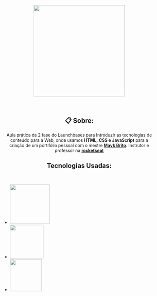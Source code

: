 <h1 align="center"><img               src="https://camo.githubusercontent.com/268b1344409fac98c4eeda520482b6910c4ddcba/68747470733a2f2f73746f726167652e676f6f676c65617069732e636f6d2f676f6c64656e2d77696e642f626f6f7463616d702d6c61756e6368626173652f6c6f676f2e706e67" width="300" style="text-align:center"/></h1>

<br>



<!--SOBRE O PROJETO-->
<h2 align="center"><b>📋 Sobre:</b></h2>
<p align=center>Aula prática da 2 fase do Launchbases para Introduzir as tecnologias de conteúdo para a Web, onde usamos <b>HTML, CSS e JavaScript</b> para a criação de um portifólio pessoal com o mestre <a href="https://github.com/maykbrito"><b>Mayk Brito</b></a>. Instrutor e professor na <a href="https://github.com/rocketseat"><b>rocketseat</b></a></p>

<!--TECNOLOGIAS USADAS -->
<h2 align="center"><b>Tecnologias Usadas:</b></h2><br>
<ul>
    <li>
        <img src="https://img.shields.io/static/v1?label=HTML5&message=CONTEUDO&color=rgb(227,79,38)&style=solid&logo=HTML5" width="130px">
    </li>
    <li>
        <img src="https://img.shields.io/static/v1?label=CSS3&message=ESTILOS&color=rgb(21,114,182)&style=solid&logo=CSS3" width="110px">
    </li>
    <li>
        <img src="https://img.shields.io/static/v1?label=JS&message=INTERACAO&color=rgb(247,223,30)&style=solid&logo=JavaScript" width="105px">
    </li>
    
</ul>


 